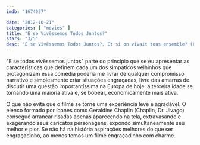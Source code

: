 ```yaml
---
imdb: "1674057"

date: "2012-10-21"
categories: [ "movies" ]
title: "E se Vivêssemos Todos Juntos?"
stars: "3/5"
desc: "E se Vivêssemos Todos Juntos?. Et si on vivait tous ensemble? (France, 2011). Dirigido por Stéphane Robelin. Escrito por Stéphane Robelin. Com Guy Bedos, Daniel Brühl, Geraldine Chaplin, Jane Fonda, Claude Rich, Pierre Richard, Bernard Malaka, Camino Texeira, Gwendoline Hamon."
---
```

"E se todos vivêssemos juntos" parte do princípio que se eu apresentar as características que definem cada um dos simpáticos velhinhos que protagonizam essa comédia poderia me livrar de qualquer compromisso narrativo e simplesmente criar situações engraçadas, livre das amarras de discutir uma questão importantíssima na Europa de hoje: a terceira idade se tornando uma maioria ativa e, se bobear, economicamente mais ativa.

O que não evita que o filme se torne uma experiência leve e agradável. O elenco formado por ícones como Geraldine Chaplin (Chaplin, Dr. Jivago) consegue arrancar risadas apenas aparecendo na tela, extravasando e exagerando seus caricatos personagens, expondo simultaneamente seu melhor e pior. Se não há na história aspirações melhores do que ser engraçadinho, ao menos temos um filme engraçadinho com charme.


